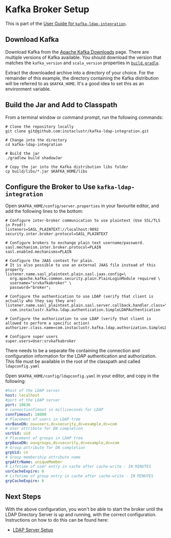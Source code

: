 # Kafka Broker Setup

This is part of the [User Guide for `kafka-ldap-integration`](index.md).

## Download Kafka

Download Kafka from the [Apache Kafka Downloads](http://kafka.apache.org/downloads) page. There are multiple versions of Kafka available. You should download the version that matches the `kafka_version` and `scala_version` properties in [`build.gradle`](../build.gradle).

Extract the downloaded archive into a directory of your choice. For the remainder of this example, the directory containing the Kafka distribution will be referred to as `$KAFKA_HOME`. It's a good idea to set this as an environment variable.

## Build the Jar and Add to Classpath

From a terminal window or command prompt, run the following commands:

```shell script
# Clone the repository locally
git clone git@github.com:instaclustr/kafka-ldap-integration.git

# Change into the directory
cd kafka-ldap-integration

# Build the jar
./gradlew build shadowJar

# Copy the jar into the Kafka distribution libs folder
cp build/libs/*.jar $KAFKA_HOME/libs
```

## Configure the Broker to Use `kafka-ldap-integration`

Open `$KAFKA_HOME/config/server.properties` in your favourite editor, and add the following lines to the bottom:

```properties
# Configure inter-broker communication to use plaintext (Use SSL/TLS in Prod!)
listeners=SASL_PLAINTEXT://localhost:9092
security.inter.broker.protocol=SASL_PLAINTEXT

# Configure brokers to exchange plain text username/password.
sasl.mechanism.inter.broker.protocol=PLAIN
sasl.enabled.mechanisms=PLAIN

# Configure the JAAS context for plain.
# It is also possible to use an external JAAS file instead of this property
listener.name.sasl_plaintext.plain.sasl.jaas.config=\
  org.apache.kafka.common.security.plain.PlainLoginModule required \
  username="srvkafkabroker" \
  password="broker";

# Configure the authentication to use LDAP (verify that client is actually who they say they are)
listener.name.sasl_plaintext.plain.sasl.server.callback.handler.class=\
  com.instaclustr.kafka.ldap.authentication.SimpleLDAPAuthentication

# Configure the authorization to use LDAP (verify that client is allowed to perform a specific action)
authorizer.class.name=com.instaclustr.kafka.ldap.authorization.SimpleLDAPAuthorizer

# Configure super users
super.users=User:srvkafkabroker
```

There needs to be a separate file containing the connection and configuration information for the LDAP authentication and authorization. This file must be available in the root of the classpath and called `ldapconfig.yaml`

Open `$KAFKA_HOME/config/ldapconfig.yaml` in your editor, and copy in the following:

```yaml
#host of the LDAP server
host: localhost
#port of the LDAP server
port: 10636
# connectionTimout in milliseconds for LDAP 
connTimeout: 10000
# Placement of users in LDAP tree
usrBaseDN: ou=users,dc=security,dc=example,dc=com
# User attribute for DN completion
usrUid: uid
# Placement of groups in LDAP tree
grpBaseDN: ou=groups,dc=security,dc=example,dc=com
# Group attribute for DN completion
grpUid: cn
# Group membership attribute name
grpAttrName: uniqueMember
# Lifetime of user entry in cache after cache-write - IN MINUTES
usrCacheExpire: 6
# Lifetime of group entry in cache after cache-write - IN MINUTES
grpCacheExpire: 6
```

## Next Steps

With the above configuration, you won't be able to start the broker until the LDAP Directory Server is up and running, with the correct configuration. Instructions on how to do this can be found here:
* [LDAP Server Setup](ldap.md)
